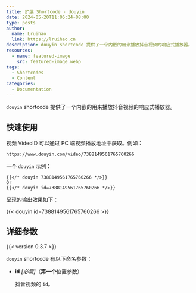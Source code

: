```yaml
---
title: 扩展 Shortcode - douyin
date: 2024-05-20T11:06:24+08:00
type: posts
author:
  name: Lruihao
  link: https://lruihao.cn
description: douyin shortcode 提供了一个内嵌的用来播放抖音视频的响应式播放器。
resources:
  - name: featured-image
    src: featured-image.webp
tags:
  - Shortcodes
  - Content
categories:
  - Documentation
---
```


`douyin` shortcode 提供了一个内嵌的用来播放抖音视频的响应式播放器。

<!--more-->

## 快速使用

视频 VideoID 可以通过 PC 端视频播放地址中获取。例如：

```code
https://www.douyin.com/video/7388149561765760266
```

一个 `douyin` 示例：

```go-html-template
{{</* douyin 7388149561765760266 */>}}
Or
{{</* douyin id=7388149561765760266 */>}}
```

呈现的输出效果如下：

{{< douyin id=7388149561765760266 >}}

## 详细参数

{{< version 0.3.7 >}}

`douyin` shortcode 有以下命名参数：

- **id** _[必需]_（**第一个**位置参数）

    抖音视频的 `id`。
